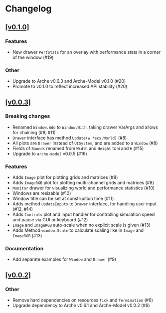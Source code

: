 # Changelog

## [[v0.1.0]](https://github.com/mlange-42/arche-pixel/compare/v0.0.3...v0.1.0)

### Features

* New drawer `PerfStats` for an overlay with performance stats in a corner of the window (#19)

### Other

* Upgrade to Arche v0.6.3 and Arche-Model v0.1.0 (#20)
* Promote to v0.1.0 to reflect increased API stability (#20)

## [[v0.0.3]](https://github.com/mlange-42/arche-pixel/compare/v0.0.2...v0.0.3)

### Breaking changes

* Renamed `Window.Add` to `Window.With`, taking drawer VarArgs and allows for chaining (#8, #11)
* `Drawer` interface has method `Update(w *ecs.World)` (#8)
* All plots are `Drawer` instead of `UISystem`, and are added to a `Window` (#8)
* Fields of `Bounds` renamed from `Width` and `Height` to `W` and `H` (#15)
* Upgrade to `arche-model` v0.0.5 (#16)

### Features

* Adds `Image` plot for plotting grids and matrices (#8)
* Adds `ImageRGB` plot for plotting multi-channel grids and matrices (#8)
* `Monitor` drawer for visualizing world and performance statistics (#10)
* Windows are resizable (#10)
* Window title can be set at construction time (#11)
* Adds method `UpdateInputs` to `Drawer` interface, for handling user input (#12, #14)
* Adds `Controls` plot and input handler for controlling simulation speed and pause via GUI or keyboard (#12)
* `Image` and `ImageRGB` auto-scale when no explicit scale is given (#13)
* Adds Method `window.Scale` to calculate scaling like in `Image` and `ImageRGB` (#13)

### Documentation

* Add separate examples for `Window` and `Drawer` (#9)

## [[v0.0.2]](https://github.com/mlange-42/arche-pixel/compare/v0.0.1...v0.0.2)

### Other

* Remove hard dependencies on resources `Tick` and `Termination` (#6)
* Upgrade dependency to Arche v0.6.1 and Arche-Model v0.0.2 (#6)